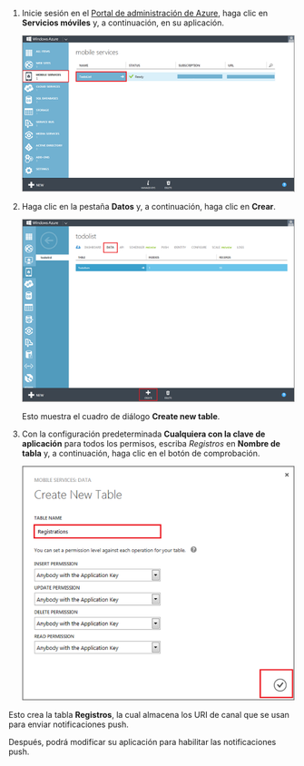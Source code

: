 
1. Inicie sesión en el [Portal de administración de Azure], haga clic en **Servicios móviles** y, a continuación, en su aplicación.

	![](./media/mobile-services-create-new-push-table/mobile-services-selection.png)

2. Haga clic en la pestaña **Datos** y, a continuación, haga clic en **Crear**.

	![](./media/mobile-services-create-new-push-table/mobile-create-table.png)

	Esto muestra el cuadro de diálogo **Create new table**.

3. Con la configuración predeterminada **Cualquiera con la clave de aplicación** para todos los permisos, escriba _Registros_ en **Nombre de tabla** y, a continuación, haga clic en el botón de comprobación.

	![](./media/mobile-services-create-new-push-table/mobile-create-registrations-table.png)

  Esto crea la tabla **Registros**, la cual almacena los URI de canal que se usan para enviar notificaciones push.

Después, podrá modificar su aplicación para habilitar las notificaciones push.

<!-- URLs -->
[Portal de administración de Azure]: https://manage.windowsazure.com/

<!---HONumber=August15_HO6-->